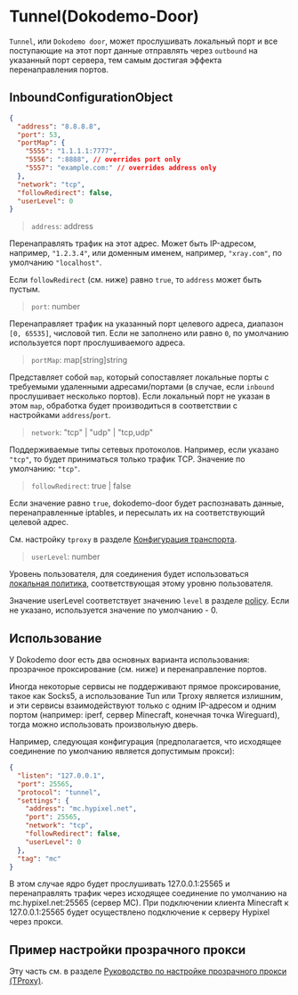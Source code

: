 # Tunnel(Dokodemo-Door)

`Tunnel`, или `Dokodemo door`, может прослушивать локальный порт и все
поступающие на этот порт данные отправлять через `outbound` на указанный порт
сервера, тем самым достигая эффекта перенаправления портов.

## InboundConfigurationObject

```json
{
  "address": "8.8.8.8",
  "port": 53,
  "portMap": {
    "5555": "1.1.1.1:7777",
    "5556": ":8888", // overrides port only
    "5557": "example.com:" // overrides address only
  },
  "network": "tcp",
  "followRedirect": false,
  "userLevel": 0
}
```

> `address`: address

Перенаправлять трафик на этот адрес. Может быть IP-адресом, например,
`"1.2.3.4"`, или доменным именем, например, `"xray.com"`, по умолчанию
`"localhost"`.

Если `followRedirect` (см. ниже) равно `true`, то `address` может быть пустым.

> `port`: number

Перенаправляет трафик на указанный порт целевого адреса, диапазон `[0, 65535]`,
числовой тип. Если не заполнено или равно `0`, по умолчанию используется порт
прослушиваемого адреса.

> `portMap`: map[string]string

Представляет собой `map`, который сопоставляет локальные порты с требуемыми
удаленными адресами/портами (в случае, если `inbound` прослушивает несколько
портов). Если локальный порт не указан в этом `map`, обработка будет
производиться в соответствии с настройками `address`/`port`.

> `network`: "tcp" | "udp" | "tcp,udp"

Поддерживаемые типы сетевых протоколов. Например, если указано `"tcp"`, то будет
приниматься только трафик TCP. Значение по умолчанию: `"tcp"`.

> `followRedirect`: true | false

Если значение равно `true`, dokodemo-door будет распознавать данные,
перенаправленные iptables, и пересылать их на соответствующий целевой адрес.

См. настройку `tproxy` в разделе
[Конфигурация транспорта](../transport.md#sockoptobject).

> `userLevel`: number

Уровень пользователя, для соединения будет использоваться
[локальная политика](../policy.md#levelpolicyobject), соответствующая этому
уровню пользователя.

Значение userLevel соответствует значению `level` в разделе
[policy](../policy.md#policyobject). Если не указано, используется значение по
умолчанию - 0.

## Использование

У Dokodemo door есть два основных варианта использования: прозрачное
проксирование (см. ниже) и перенаправление портов.

Иногда некоторые сервисы не поддерживают прямое проксирование, такое как Socks5,
а использование Tun или Tproxy является излишним, и эти сервисы взаимодействуют
только с одним IP-адресом и одним портом (например: iperf, сервер Minecraft,
конечная точка Wireguard), тогда можно использовать произвольную дверь.

Например, следующая конфигурация (предполагается, что исходящее соединение по
умолчанию является допустимым прокси):

```json
{
  "listen": "127.0.0.1",
  "port": 25565,
  "protocol": "tunnel",
  "settings": {
    "address": "mc.hypixel.net",
    "port": 25565,
    "network": "tcp",
    "followRedirect": false,
    "userLevel": 0
  },
  "tag": "mc"
}
```

В этом случае ядро будет прослушивать 127.0.0.1:25565 и перенаправлять трафик
через исходящее соединение по умолчанию на mc.hypixel.net:25565 (сервер MC). При
подключении клиента Minecraft к 127.0.0.1:25565 будет осуществлено подключение к
серверу Hypixel через прокси.

## Пример настройки прозрачного прокси

Эту часть см. в разделе
[Руководство по настройке прозрачного прокси (TProxy)](../../document/level-2/tproxy).
